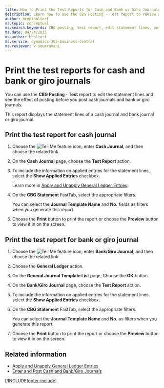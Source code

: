 ```yaml
---
title: How to Print the Test Reports for Cash and Bank or Giro Journals
description: Learn how to use the CBG Posting - Test report to review and edit statement lines, and preview the effects before posting cash, bank, or giro journals.
author: brentholtorf
ms.topic: conceptual
ms.search.keywords: CBG posting, test report, edit statement lines, post cash journals, bank journals, giro journal, Dutch version, Netherlands
ms.date: 04/24/2025
ms.author: bholtorf
ms.service: dynamics-365-business-central
ms.reviewer: v-soumramani
---
```


# Print the test reports for cash and bank or giro journals

You can use the **CBG Posting - Test** report to edit the statement lines and see the effect of posting before you post cash journals and bank or giro journals.  

This report displays the statement lines of a cash journal and bank journal or giro journal.

## Print the test report for cash journal  

1. Choose the ![Tell Me feature](../../media/ui-search/search_small.png "Tell me what you want to do") icon, enter **Cash Journal**, and then choose the related link.  
1. On the **Cash Journal** page, choose the **Test Report** action.  
1. To include the information on applied entries for the statement lines, select the **Show Applied Entries** checkbox.  

   Learn more in [Apply and Unapply General Ledger Entries](how-to-apply-and-unapply-general-ledger-entries.md).  

1. On the **CBG Statement** FastTab, select the appropriate filters.  

   You can select the **Journal Template Name** and **No.** fields as filters when you generate this report.  
1. Choose the **Print** button to print the report or choose the **Preview** button to view it in on the screen.  

## Print the test report for bank or giro journal  

1. Choose the ![Tell Me feature](../../media/ui-search/search_small.png "Tell me what you want to do") icon, enter **Bank/Giro Journal**, and then choose the related link  
1. Choose the **General Ledger** action.  
1. On the **General Journal Template List** page, Choose the **OK** button.  
1. On the **Bank/Giro Journal** page, choose the **Test Report** action.  
1. To include the information on applied entries for the statement lines, select the **Show Applied Entries** checkbox.  
1. On the **CBG Statement** FastTab, select the appropriate filters.  

   You can select the **Journal Template Name** and **No.** as filters when you generate this report.  

1. Choose the **Print** button to print the report or choose the **Preview** button to view it in on the screen.  

## Related information

- [Apply and Unapply General Ledger Entries](how-to-apply-and-unapply-general-ledger-entries.md)   
- [Enter and Post Cash and Bank/Giro Journals](how-to-enter-and-post-cash-and-bank-or-giro-journals.md)

[!INCLUDE[footer-include](../../includes/footer-banner.md)]
